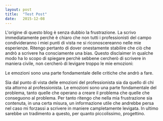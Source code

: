 ```yaml
---
layout: post
title:  "Test Post"
date:   2015-12-08
---
```


<p class="intro"><span class="dropcap">L'</span>origine di questo blog è senza dubbio la frustrazione. La scrivo immediatamente perchè è chiaro che non tutti i professionisti del campo condivideranno i miei punti di vista ne si riconoscereanno nelle mie esperienze. Ritengo pertanto di dover onestamente stabilire che ciò che andrò a scrivere ha consciamente una bias. Questo disclaimer in qualche modo ha lo scopo di spiegare perchè sebbene cercherò di scrivere in maniera civile, non cercherò di levigare troppo le mie emozioni:</p>

<p>Le emozioni sono una parte fondamentale delle critiche che andrò a fare.</p>

<p>Sia dal punto di vista delle emozioni del professionista sia da quello di chi sta attorno al professionista. Le emozioni sono una parte fondamentale del problema, tanto quelle che operano a creare il problema che quelle che conseguono al problema. Per tanto ritengo che nella mia frustrazione sia contenuta, in una certa misura, un informazione utile che andrebbe persa nel caso mi forzassi a scrivere in maniere campletamente levigata. In ultimo sarebbe un tradimento a questo, per quanto piccolissimo, progettino.</p>
